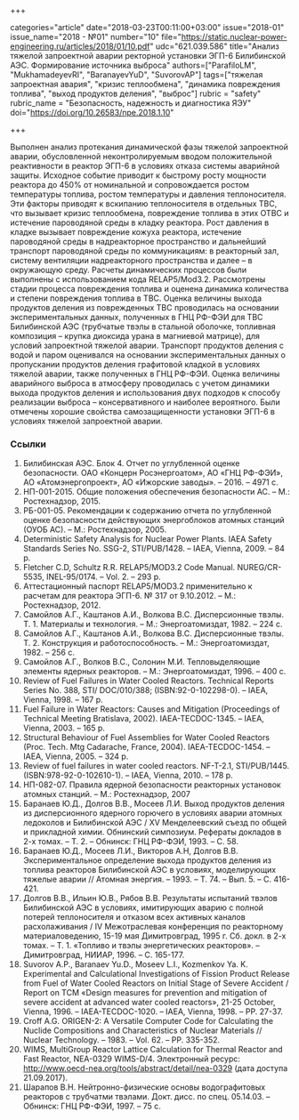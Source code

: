 +++

categories="article"
date="2018-03-23T00:11:00+03:00"
issue="2018-01"
issue_name="2018 - №01"
number="10"
file="https://static.nuclear-power-engineering.ru/articles/2018/01/10.pdf"
udc="621.039.586"
title="Анализ тяжелой запроектной аварии ректорной установки ЭГП-6 Билибинской АЭС. Формирование источника выброса"
authors=["ParafiloLM", "MukhamadeyevRI", "BaranayevYuD", "SuvorovAP"]
tags=["тяжелая запроектная авария", "кризис теплообмена", "динамика повреждения топлива", "выход продуктов деления", "выброс"]
rubric = "safety"
rubric_name = "Безопасность, надежность и диагностика ЯЭУ"
doi="https://doi.org/10.26583/npe.2018.1.10"

+++

Выполнен анализ протекания динамической фазы тяжелой запроектной аварии, обусловленной неконтролируемым вводом положительной реактивности в реактор ЭГП-6 в условиях отказа системы аварийной защиты. Исходное событие приводит к быстрому росту мощности реактора до 450% от номинальной и сопровождается ростом температуры топлива, ростом температуры и давления теплоносителя. Эти факторы приводят к вскипанию теплоносителя в отдельных ТВС, что вызывает кризис теплообмена, повреждение топлива в этих ОТВС и истечение пароводяной среды в кладку реактора. Рост давления в кладке вызывает повреждение кожуха реактора, истечение пароводяной среды в надреакторное пространство и дальнейший транспорт пароводяной среды по коммуникациям: в реакторный зал, систему вентиляции надреакторного пространства и далее – в окружающую среду. Расчеты динамических процессов были выполнены с использованием кода RELAP5/Mod3.2. Рассмотрены стадии процесса повреждения топлива и оценена динамика количества и степени повреждения топлива в ТВС. Оценка величины выхода продуктов деления из поврежденных ТВС проводилась на основании экспериментальных данных, полученных в ГНЦ РФ-ФЭИ для ТВС Билибинской АЭС (трубчатые твэлы в стальной оболочке, топливная композиция – крупка диоксида урана в магниевой матрице), для условий запроектной тяжелой аварии. Транспорт продуктов деления с водой и паром оценивался на основании экспериментальных данных о пропускании продуктов деления графитовой кладкой в условиях тяжелой аварии, также полученных в ГНЦ РФ-ФЭИ. Оценка величины аварийного выброса в атмосферу проводилась с учетом динамики выхода продуктов деления и использования двух подходов к способу реализации выброса – консервативного и наиболее вероятного. Были отмечены хорошие свойства самозащищенности установки ЭГП-6 в условиях тяжелой запроектной аварии.

### Ссылки

1. Билибинская АЭС. Блок 4. Отчет по углубленной оценке безопасности. ОАО «Концерн Росэнергоатом», АО «ГНЦ РФ-ФЭИ», АО «Атомэнергопроект», АО «Ижорские заводы». – 2016. – 4971 с.
2. НП-001-2015. Общие положения обеспечения безопасности АС. – М.: Ростехнадзор, 2015.
3. РБ-001-05. Рекомендации к содержанию отчета по углубленной оценке безопасности действующих энергоблоков атомных станций (ОУОБ АС). – М.: Ростехнадзор, 2005.
4. Deterministic Safety Analysis for Nuclear Power Plants. IAEA Safety Standards Series No. SSG-2, STI/PUB/1428. – IAEA, Vienna, 2009. – 84 p.
5. Fletcher С.D, Schultz R.R. RELAP5/MOD3.2 Code Manual. NUREG/CR-5535, INEL-95/0174. – Vol. 2. – 293 p.
6. Аттестационный паспорт RELAP5/MOD3.2 применительно к расчетам для реактора ЭГП-6. № 317 от 9.10.2012. – М.: Ростехнадзор, 2012.
7. Самойлов А.Г., Каштанов А.И., Волкова В.С. Дисперсионные твэлы. Т. 1. Материалы и технология. – М.: Энергоатомиздат, 1982. – 224 с.
8. Самойлов А.Г., Каштанов А.И., Волкова В.С. Дисперсионные твэлы. Т. 2. Конструкция и работоспособность. – М.: Энергоатомиздат, 1982. – 256 с.
9. Самойлов А.Г., Волков В.С., Солонин М.И. Тепловыделяющие элементы ядерных реакторов. – М.: Энергоатомиздат, 1996. – 400 с.
10. Review of Fuel Failures in Water Cooled Reactors. Technical Reports Series No. 388, STI/ DOC/010/388; (ISBN:92-0-102298-0). – IAEA, Vienna, 1998. – 167 p.
11. Fuel Failure in Water Reactors: Causes and Mitigation (Proceedings of Technical Meeting Bratislava, 2002). IAEA-TECDOC-1345. – IAEA, Vienna, 2003. – 165 p.
12. Structural Behaviour of Fuel Assemblies for Water Cooled Reactors (Proc. Tech. Mtg Cadarache, France, 2004). IAEA-TECDOC-1454. – IAEA, Vienna, 2005. – 324 p.
13. Review of fuel failures in water cooled reactors. NF-T-2.1, STI/PUB/1445. (ISBN:978-92-0-102610-1). – IAEA, Vienna, 2010. – 178 p.
14. НП-082-07. Правила ядерной безопасности реакторных установок атомных станций. – М.: Ростехнадзор, 2007
15. Баранаев Ю.Д., Долгов В.В., Мосеев Л.И. Выход продуктов деления из дисперсионного ядерного горючего в условиях аварии атомных ледоколов и Билибинской АЭС / XV Менделеевский съезд по общей и прикладной химии. Обнинский симпозиум. Рефераты докладов в 2-х томах. – Т. 2. – Обнинск: ГНЦ РФ-ФЭИ, 1993. – С. 58.
16. Баранаев Ю.Д., Мосеев Л.И., Викторов А.Н, Долгов В.В. Экспериментальное определение выхода продуктов деления из топлива реакторов Билибинской АЭС в условиях, моделирующих тяжелые аварии // Атомная энергия. – 1993. – Т. 74. – Вып. 5. – С. 416-421.
17. Долгов В.В., Ильин Ю.В., Рябов В.В. Результаты испытаний твэлов Билибинской АЭС в условиях, имитирующих аварию с полной потерей теплоносителя и отказом всех активных каналов расхолаживания / IV Межотраслевая конференция по реакторному материаловедению, 15-19 мая Димитровград, 1995 г. Сб. докл. в 2-х томах. – Т. 1. «Топливо и твэлы энергетических реакторов». – Димитровград, НИИАР, 1996. – С. 165-177.
18. Suvorov A.P., Baranaev Yu.D., Moseev L.I., Kozmenkov Ya. K. Experimental and Calculational Investigations of Fission Product Release from Fuel of Water Cooled Reactors on Initial Stage of Severe Accident / Report on TCM «Design measures for prevention and mitigation of severe accident at advanced water cooled reactors», 21-25 October, Vienna, 1996. – IAEA-TECDOC-1020. – IAEA, Vienna, 1998. – PP. 27-37.
19. Croff A.G. ORIGEN-2: A Versatile Computer Code for Calculating the Nuclide Compositions and Characteristics of Nuclear Materials // Nuclear Technology. – 1983. – Vol. 62. – PP. 335-352.
20. WIMS, MultiGroup Reactor Lattice Calculation for Thermal Reactor and Fast Reactor, NEA-0329 WIMS-D/4. Электронный ресурс: http://www.oecd-nea.org/tools/abstract/detail/nea-0329 (дата доступа 21.09.2017).
21. Шарапов В.Н. Нейтронно-физические основы водографитовых реакторов с трубчатми твэлами. Докт. дисс. по спец. 05.14.03. – Обнинск: ГНЦ РФ-ФЭИ, 1997. – 75 с.